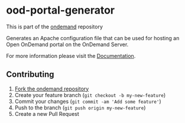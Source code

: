 # ood-portal-generator

This is part of the [ondemand](https://github.com/OSC/ondemand) repository

Generates an Apache configuration file that can be used for hosting an Open
OnDemand portal on the OnDemand Server.

For more information please visit the
[Documentation](https://osc.github.io/ood-documentation/latest/reference/commands/ood-portal-generator.html).

## Contributing

1. [Fork the ondemand repository](https://github.com/OSC/ondemand/fork)
1. Create your feature branch (`git checkout -b my-new-feature`)
1. Commit your changes (`git commit -am 'Add some feature'`)
1. Push to the branch (`git push origin my-new-feature`)
1. Create a new Pull Request
